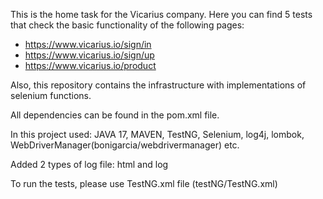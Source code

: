 This is the home task for the Vicarius company. 
Here you can find 5 tests that check the basic functionality of the following pages:
 - https://www.vicarius.io/sign/in
 - https://www.vicarius.io/sign/up
 - https://www.vicarius.io/product

Also, this repository contains the infrastructure with implementations of selenium functions.

All dependencies can be found in the pom.xml file.

In this project used:
JAVA 17, MAVEN, TestNG, Selenium, log4j, lombok, WebDriverManager(bonigarcia/webdrivermanager) etc.

Added 2 types of log file: html and log

To run the tests, please use TestNG.xml file (testNG/TestNG.xml)
